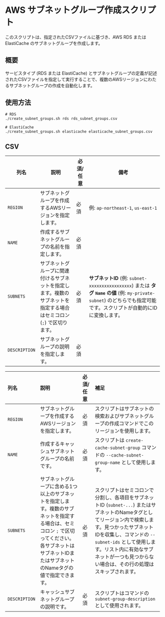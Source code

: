 # AWS サブネットグループ作成スクリプト

このスクリプトは、指定されたCSVファイルに基づき、AWS RDS または ElastiCache のサブネットグループを作成します。

## 概要

サービスタイプ (RDS または ElastiCache) とサブネットグループの定義が記述されたCSVファイルを指定して実行することで、複数のAWSリージョンにわたるサブネットグループの作成を自動化します。

## 使用方法

```
# RDS
./create_subnet_groups.sh rds rds_subnet_groups.csv

# ElastiCache
./create_subnet_groups.sh elasticache elasticache_subnet_groups.csv

```

## CSV  

| 列名          | 説明                                                                                             | 必須/任意 | 備考                                                                                                |
| ------------- | ------------------------------------------------------------------------------------------------ | --------- | --------------------------------------------------------------------------------------------------- |
| `REGION`      | サブネットグループを作成するAWSリージョンを指定します。                                                | 必須      | 例: `ap-northeast-1`, `us-east-1`                                                                   |
| `NAME`        | 作成するサブネットグループの名前を指定します。                                                         | 必須      |                                                                                                     |
| `SUBNETS`     | サブネットグループに関連付けるサブネットを指定します。複数のサブネットを指定する場合はセミコロン (`;`) で区切ります。 | 必須      | **サブネットID** (例: `subnet-xxxxxxxxxxxxxxxxx`) または **タグ `Name` の値** (例: `my-private-subnet`) のどちらでも指定可能です。スクリプトが自動的にIDに変換します。 |
| `DESCRIPTION` | サブネットグループの説明を指定します。                                                              | 必須      |                                                                                                     |

| 列名        | 説明                                                                                                                                       | 必須/任意 | 補足                                                                                                                                                                                                                                                           |
| :---------- | :----------------------------------------------------------------------------------------------------------------------------------------- | :-------- | :--------------------------------------------------------------------------------------------------------------------------------------------------------------------------------------------------------------------------------------------------------------- |
| `REGION`    | サブネットグループを作成するAWSリージョンを指定します。                                                                                    | 必須      | スクリプトはサブネットの検索およびサブネットグループの作成コマンドでこのリージョンを使用します。                                                                                                       |
| `NAME`      | 作成するキャッシュサブネットグループの名前です。                                                                                                   | 必須      | スクリプトは `create-cache-subnet-group` コマンドの `--cache-subnet-group-name` として使用します。                                                                                                  |
| `SUBNETS`   | サブネットグループに含める1つ以上のサブネットを指定します。複数のサブネットを指定する場合は、セミコロン `;` で区切ってください。各サブネットはサブネットIDまたはサブネットのNameタグの値で指定できます。 | 必須      | スクリプトはセミコロンで分割し、各項目をサブネットID (`subnet-...`) またはサブネットのNameタグとしてリージョン内で検索します。見つかったサブネットIDを収集し、コマンドの `--subnet-ids` として使用します。リスト内に有効なサブネットが一つも見つからない場合は、その行の処理はスキップされます。 |
| `DESCRIPTION` | キャッシュサブネットグループの説明です。                                                                                                   | 必須      | スクリプトはコマンドの `subnet-group-description` として使用されます。      

